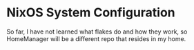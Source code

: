 # NixOS System Configuration

So far, I have not learned what flakes do and how they work, so HomeManager will be a different repo that resides in my home.

